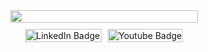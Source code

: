 <div id="header" style="display: flex; flex-direction: column; align-items: center; width: 100%;">
  <div style="width: 100%; text-align: center;">
    <img src="https://media.giphy.com/media/v1.Y2lkPTc5MGI3NjExbTFzY2l1eHNvYmp3Y2F3MTc4bHRwODd0ZnR4eGEycm56YWt5NzN4eCZlcD12MV9naWZzX3NlYXJjaCZjdD1n/DxqLrg8cINwnS/giphy.gif" style="width: 100%; max-width: 300px;" />
    <div id="badges" style="display: flex; justify-content: center; width: 100%; padding-top: 10px;">
      <a href="https://www.linkedin.com/in/ismael-ruiz-ranz-2bb991197/" style="margin: 0 5px;">
        <img src="https://img.shields.io/badge/LinkedIn-blue?style=for-the-badge&logo=linkedin&logoColor=white" alt="LinkedIn Badge" style="width: 100%; max-width: 200px;" />
      </a>
      <a href="https://www.youtube.com/@ismaelRR" style="margin: 0 5px;">
        <img src="https://img.shields.io/badge/YouTube-red?style=for-the-badge&logo=youtube&logoColor=white" alt="Youtube Badge" style="width: 100%; max-width: 200px;" />
      </a>
    </div>
  </div>
</div>
